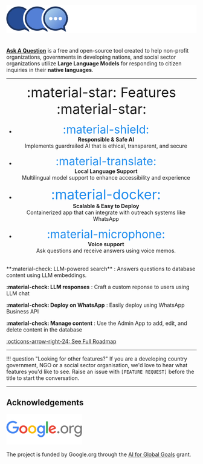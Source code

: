 <style>
.primary-color {
    color: #1F8CED;
}
</style>
<pre align="center" style="text-align:center; font-size: 1vw; background:none;">
<br>
<img src="./images/logo.png" alt="logo" width=600/>
<br>
</pre>

**[Ask A Question](https://idinsight.github.io/aaq-core/)** is a free and open-source tool created to help non-profit organizations, governments in developing nations, and social sector organizations utilize **Large Language Models** for responding to citizen inquiries in their **native languages**.

---

<div style=" text-align:center; font-size: 36px;"  markdown>
 :material-star: Features :material-star:
</div>

<div class="grid cards" style="text-align:center" markdown>

- <span style="font-size: 30px" class="primary-color">:material-shield:</span><br>
  **Responsible & Safe AI** <br>
  Implements guardrailed AI that is ethical, transparent, and secure

- <span style="font-size: 30px" class="primary-color">:material-translate:</span><br>
  **Local Language Support** <br>
  Multilingual model support to enhance accessibility and experience

- <span style="font-size: 36px;" class="primary-color">:material-docker:</span><br>
  **Scalable & Easy to Deploy** <br>
  Containerized app that can integrate with outreach systems like WhatsApp

- <span style="font-size: 30px;" class="primary-color">:material-microphone:</span><br>
  **Voice support** <br>
  Ask questions and receive answers using voice memos.

</div>
<br>
**:material-check: LLM-powered search** : Answers questions to database content using LLM embeddings.

**:material-check: LLM responses** : Craft a custom reponse to users using LLM chat

**:material-check: Deploy on WhatsApp** : Easily deploy using WhatsApp Business API

**:material-check: Manage content** : Use the Admin App to add, edit, and delete content in the database

[:octicons-arrow-right-24: See Full Roadmap](./roadmap.md)

---

!!! question "Looking for other features?"
If you are a developing country government, NGO or a social sector
organisation, we'd love to hear what features you'd like to see. Raise an
issue with `[FEATURE REQUEST]` before the title to start the conversation.

---

## Acknowledgements

<img src="./images/google_org.png" alt="google_dot_org" width=200/>

The project is funded by Google.org through the
[AI for Global Goals](https://globalgoals.withgoogle.com/globalgoals/) grant.
